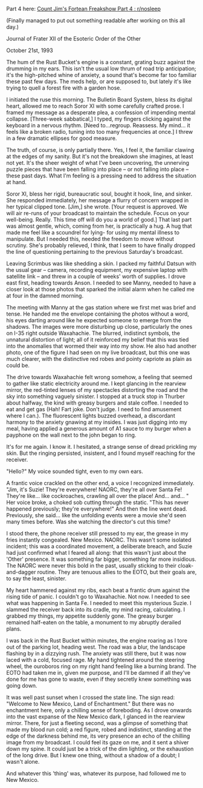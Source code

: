 Part 4 here: [Count Jim's Fortean Freakshow Part 4 : r/nosleep](https://www.reddit.com/r/nosleep/comments/1hymefi/count_jims_fortean_freakshow_part_4/)

(Finally managed to put out something readable after working on this all day.)

Journal of Frater XII of the Esoteric Order of the Other

October 21st, 1993

The hum of the Rust Bucket's engine is a constant, grating buzz against the drumming in my ears. This isn't the usual low thrum of road trip anticipation; it's the high-pitched whine of anxiety, a sound that's become far too familiar these past few days. The meds help, or are supposed to, but lately it's like trying to quell a forest fire with a garden hose.

I initiated the ruse this morning. The Bulletin Board System, bless its digital heart, allowed me to reach Soror XI with some carefully crafted prose. I framed my message as a desperate plea, a confession of impending mental collapse. \[Three-week sabbatical,\] I typed, my fingers clicking against the keyboard in a nervous rhythm. \[Need to…regroup. Reassess. My mind… it feels like a broken radio, tuning into too many frequencies at once.\] I threw in a few dramatic ellipses for good measure.

The truth, of course, is only partially there. Yes, I feel it, the familiar clawing at the edges of my sanity. But it's not the breakdown she imagines, at least not yet. It's the sheer weight of what I've been uncovering, the unnerving puzzle pieces that have been falling into place – or not falling into place – these past days. What I'm feeling is a pressing need to address the situation at hand.

Soror XI, bless her rigid, bureaucratic soul, bought it hook, line, and sinker. She responded immediately, her message a flurry of concern wrapped in her typical clipped tone. \[Jim,\] she wrote. \[Your request is approved. We will air re-runs of your broadcast to maintain the schedule. Focus on your well-being. Really. This time off will do you a world of good.\] That last part was almost gentle, which, coming from her, is practically a hug. A hug that made me feel like a scoundrel for lying- for using my mental illness to manipulate. But I needed this, needed the freedom to move without scrutiny. She's probably relieved, I think, that I seem to have finally dropped the line of questioning pertaining to the previous Saturday's broadcast.

Leaving Scrimbus was like shedding a skin. I packed my faithful Datsun with the usual gear – camera, recording equipment, my expensive laptop with satellite link – and threw in a couple of weeks' worth of supplies. I drove east first, heading towards Anson. I needed to see Manny, needed to have a closer look at those photos that sparked the initial alarm when he called me at four in the damned morning.

The meeting with Manny at the gas station where we first met was brief and tense. He handed me the envelope containing the photos without a word, his eyes darting around like he expected someone to emerge from the shadows. The images were more disturbing up close, particularly the ones on I-35 right outside Waxahachie. The blurred, indistinct symbols, the unnatural distortion of light; all of it reinforced my belief that this was tied into the anomalies that wormed their way into my show. He also had another photo, one of the figure I had seen on my live broadcast, but this one was much clearer, with the distinctive red robes and pointy capriote as plain as could be.

The drive towards Waxahachie felt wrong somehow, a feeling that seemed to gather like static electricity around me. I kept glancing in the rearview mirror, the red-tinted lenses of my spectacles distorting the road and the sky into something vaguely sinister. I stopped at a truck stop in Thurber about halfway, the kind with greasy burgers and stale coffee. I needed to eat and get gas (Hah! Fart joke. Don't judge. I need to find amusement where I can.). The fluorescent lights buzzed overhead, a discordant harmony to the anxiety gnawing at my insides. I was just digging into my meal, having applied a generous amount of A1 sauce to my burger when a payphone on the wall next to the john began to ring.

It's for me again. I know it. I hesitated, a strange sense of dread prickling my skin. But the ringing persisted, insistent, and I found myself reaching for the receiver.

"Hello?" My voice sounded tight, even to my own ears.

A frantic voice crackled on the other end, a voice I recognized immediately. "Jim, it's Suzie! They're everywhere! NAORC, they're all over Santa Fe! They're like... like cockroaches, crawling all over the place! And... and... " Her voice broke, a choked sob cutting through the static. "This has never happened previously; they're everywhere!" And then the line went dead. Previously, she said... like the unfolding events were a movie she'd seen many times before. Was she watching the director's cut this time?

I stood there, the phone receiver still pressed to my ear, the grease in my fries instantly congealed. New Mexico. NAORC. This wasn't some isolated incident; this was a coordinated movement, a deliberate breach, and Suzie had just confirmed what I feared all along: that this wasn't just about the 'Other' presence. It was something far bigger, something far more insidious. The NAORC were never this bold in the past, usually sticking to their cloak-and-dagger routine. They are tenuous allies to the EOTO, but their goals are, to say the least, sinister.

My heart hammered against my ribs, each beat a frantic drum against the rising tide of panic. I couldn't go to Waxahachie. Not now. I needed to see what was happening in Santa Fe. I needed to meet this mysterious Suzie. I slammed the receiver back into its cradle, my mind racing, calculating. I grabbed my things, my appetite suddenly gone. The greasy burger remained half-eaten on the table, a monument to my abruptly derailed plans.

I was back in the Rust Bucket within minutes, the engine roaring as I tore out of the parking lot, heading west. The road was a blur, the landscape flashing by in a dizzying rush. The anxiety was still there, but it was now laced with a cold, focused rage. My hand tightened around the steering wheel, the ouroboros ring on my right hand feeling like a burning brand. The EOTO had taken me in, given me purpose, and I'll be damned if all they've done for me has gone to waste, even if they secretly knew something was going down.

It was well past sunset when I crossed the state line. The sign read: "Welcome to New Mexico, Land of Enchantment." But there was no enchantment here, only a chilling sense of foreboding. As I drove onwards into the vast expanse of the New Mexico dark, I glanced in the rearview mirror. There, for just a fleeting second, was a glimpse of something that made my blood run cold; a red figure, robed and indistinct, standing at the edge of the darkness behind me, its very presence an echo of the chilling image from my broadcast. I could feel its gaze on me, and it sent a shiver down my spine. It could just be a trick of the dim lighting, or the exhaustion of the long drive. But I knew one thing, without a shadow of a doubt; I wasn't alone.

And whatever this 'thing' was, whatever its purpose, had followed me to New Mexico.